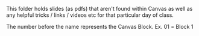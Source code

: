 
This folder holds slides (as pdfs) that aren't found within Canvas as well as any helpful tricks / links / videos etc for that particular day of class. 

The number before the name represents the Canvas Block. Ex. 01 = Block 1